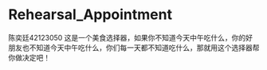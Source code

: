 # Rehearsal_Appointment
陈奕廷42123050 这是一个美食选择器，如果你不知道今天中午吃什么，你的好朋友也不知道今天中午吃什么，你们每一天都不知道吃什么，那就用这个选择器帮你做决定吧！
